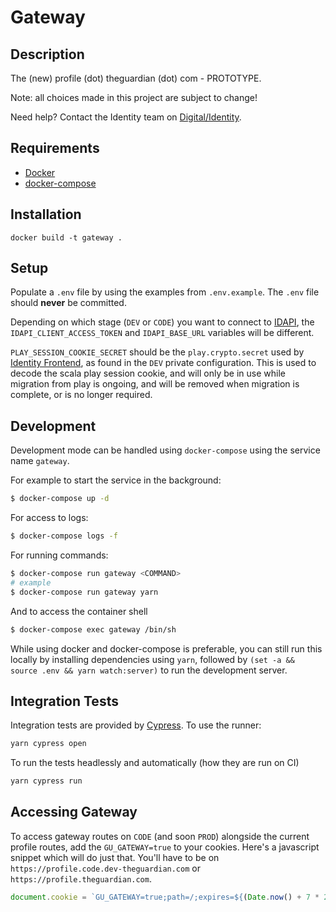 # Gateway

## Description
The (new) profile (dot) theguardian (dot) com - PROTOTYPE.

Note: all choices made in this project are subject to change!

Need help? Contact the Identity team on [Digital/Identity](https://chat.google.com/room/AAAAFdv9gK8).

## Requirements
* [Docker](https://www.docker.com/)
* [docker-compose](https://docs.docker.com/compose/)

## Installation
```
docker build -t gateway .
```

## Setup
Populate a `.env` file by using the examples from `.env.example`. The `.env` file should **never** be committed.

Depending on which stage (`DEV` or `CODE`) you want to connect to [IDAPI](https://github.com/guardian/identity), the `IDAPI_CLIENT_ACCESS_TOKEN` and `IDAPI_BASE_URL` variables will be different.

`PLAY_SESSION_COOKIE_SECRET` should be the `play.crypto.secret` used by [Identity Frontend](https://github.com/guardian/identity-frontend), as found in the `DEV` private configuration. This is used to decode the scala play session cookie, and will only be in use while migration from play is ongoing, and will be removed when migration is complete, or is no longer required.

## Development
Development mode can be handled using `docker-compose` using the service name `gateway`.

For example to start the service in the background:
```sh
$ docker-compose up -d
```

For access to logs:
```sh
$ docker-compose logs -f
```

For running commands:
```sh
$ docker-compose run gateway <COMMAND>
# example
$ docker-compose run gateway yarn
```

And to access the container shell
```sh
$ docker-compose exec gateway /bin/sh
```

While using docker and docker-compose is preferable, you can still run this locally by installing dependencies using `yarn`, followed by `(set -a && source .env && yarn watch:server)` to run the development server.

## Integration Tests
Integration tests are provided by [Cypress](https://cypress.io). To use the runner:
```sh
yarn cypress open
```
To run the tests headlessly and automatically (how they are run on CI)
```sh
yarn cypress run
```

## Accessing Gateway
To access gateway routes on `CODE` (and soon `PROD`) alongside the current profile routes, add the
`GU_GATEWAY=true` to your cookies. Here's a javascript snippet which will do just that. You'll have to be on `https://profile.code.dev-theguardian.com` or `https://profile.theguardian.com`.

```js
document.cookie = `GU_GATEWAY=true;path=/;expires=${(Date.now() + 7 * 24 * 60 * 60 * 1000)}`
```
